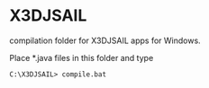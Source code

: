 # X3DJSAIL
compilation folder for X3DJSAIL apps for Windows.

Place *.java files in this folder and type

```
C:\X3DJSAIL> compile.bat
```
